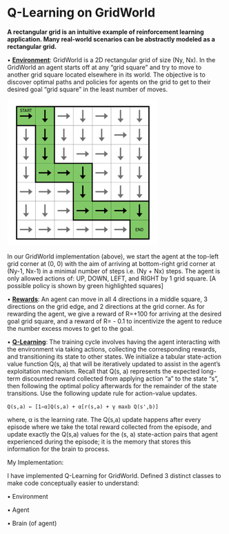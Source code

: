 # Q-Learning on GridWorld

**A rectangular grid is an intuitive example
of reinforcement learning application. Many real-world scenarios can be abstractly modeled as a rectangular grid.**

• **<u>Environment</u>**: GridWorld is a 2D rectangular grid of size (Ny, Nx). In the
GridWorld an agent starts off at any “grid square” and try to move to another
grid square located elsewhere in its world. The objective is to discover optimal
paths and policies for agents on the grid to get to their desired goal “grid
square” in the least number of moves.

![GridWorld](/resources/GridWorld.png)

In our GridWorld implementation (above), we start the agent at the top-left
grid corner at (0, 0) with the aim of arriving at bottom-right grid corner at (Ny-1, Nx-1) in a minimal number of steps i.e. (Ny + Nx) steps. The agent is only
allowed actions of: UP, DOWN, LEFT, and RIGHT by 1 grid square. [A possible policy is shown by green highlighted squares]


• **<u>Rewards</u>**: An agent can move in all 4 directions in a middle square, 3
directions on the grid edge, and 2 directions at the grid corner. As for
rewarding the agent, we give a reward of R=+100 for arriving at the desired
goal grid square, and a reward of R= - 0.1 to incentivize the agent to reduce the
number excess moves to get to the goal.

• **<u>Q-Learning</u>**: The training cycle involves having the agent interacting with the
environment via taking actions, collecting the corresponding rewards, and
transitioning its state to other states. We initialize a tabular state-action value
function Q(s, a) that will be iteratively updated to assist in the agent’s
exploitation mechanism. Recall that Q(s, a) represents the expected long-term
discounted reward collected from applying action “a” to the state “s”, then
following the optimal policy afterwards for the remainder of the state
transitions.
Use the following update rule for action-value updates.

    Q(s,a) ← [1−α]Q(s,a) + α[r(s,a) + γ maxb Q(s',b)]

where, α is the learning rate.
The Q(s,a) update happens after every episode where we take the total reward
collected from the episode, and update exactly the Q(s,a) values for the (s, a)
state-action pairs that agent experienced during the episode; it is the memory
that stores this information for the brain to process.


My Implementation:

I have implemented Q-Learning for GridWorld.
Defined 3 distinct classes to make code conceptually easier to
understand:

• Environment

• Agent

• Brain (of agent)